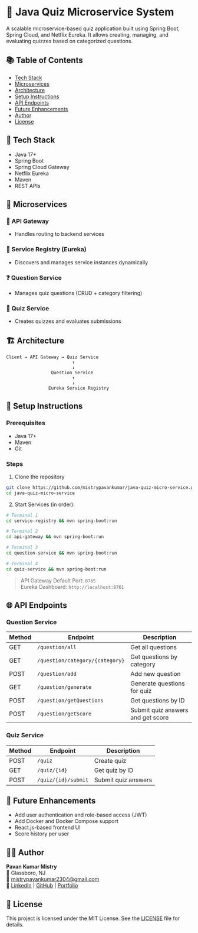 # 🧠 Java Quiz Microservice System

A scalable microservice-based quiz application built using Spring Boot, Spring Cloud, and Netflix Eureka. It allows creating, managing, and evaluating quizzes based on categorized questions.

## 📚 Table of Contents
- [Tech Stack](#-tech-stack)
- [Microservices](#-microservices)
- [Architecture](#-architecture)
- [Setup Instructions](#-setup-instructions)
- [API Endpoints](#-api-endpoints)
- [Future Enhancements](#-future-enhancements)
- [Author](#-author)
- [License](#-license)

## 🔧 Tech Stack

- Java 17+
- Spring Boot
- Spring Cloud Gateway
- Netflix Eureka
- Maven
- REST APIs

## 🧩 Microservices

### 🧭 API Gateway
- Handles routing to backend services

### 🧾 Service Registry (Eureka)
- Discovers and manages service instances dynamically

### ❓ Question Service
- Manages quiz questions (CRUD + category filtering)

### 📝 Quiz Service
- Creates quizzes and evaluates submissions

## 🏗️ Architecture

```
Client → API Gateway → Quiz Service
                         ↑
                         ↓
                 Question Service
                         ↑
                         ↓
                Eureka Service Registry
```

## 🚀 Setup Instructions

### Prerequisites
- Java 17+
- Maven
- Git

### Steps

1. Clone the repository
```bash
git clone https://github.com/mistrypavankumar/java-quiz-micro-service.git
cd java-quiz-micro-service
```

2. Start Services (in order):
```bash
# Terminal 1
cd service-registry && mvn spring-boot:run

# Terminal 2
cd api-gateway && mvn spring-boot:run

# Terminal 3
cd question-service && mvn spring-boot:run

# Terminal 4
cd quiz-service && mvn spring-boot:run
```

> API Gateway Default Port: `8765`  
> Eureka Dashboard: `http://localhost:8761`

## 🌐 API Endpoints

### Question Service
| Method | Endpoint | Description |
|--------|----------|-------------|
| GET | `/question/all` | Get all questions |
| GET | `/question/category/{category}` | Get questions by category |
| POST | `/question/add` | Add new question |
| GET | `/question/generate` | Generate questions for quiz |
| POST | `/question/getQuestions` | Get questions by ID |
| POST | `/question/getScore` | Submit quiz answers and get score |

### Quiz Service
| Method | Endpoint | Description |
|--------|----------|-------------|
| POST | `/quiz` | Create quiz |
| GET | `/quiz/{id}` | Get quiz by ID |
| POST | `/quiz/{id}/submit` | Submit quiz answers |

## 🔮 Future Enhancements

- Add user authentication and role-based access (JWT)
- Add Docker and Docker Compose support
- React.js-based frontend UI
- Score history per user

## 👨‍💻 Author

**Pavan Kumar Mistry**  
📍 Glassboro, NJ  
📧 mistrypavankumar2304@gmail.com  
🔗 [LinkedIn](https://linkedin.com/in/pavan-kumar-mistry-5067b21b1) | [GitHub](https://github.com/mistrypavankumar) | [Portfolio](https://pavankumarmistry-portfolio.vercel.app)

## 📄 License

This project is licensed under the MIT License. See the [LICENSE](LICENSE) file for details.
